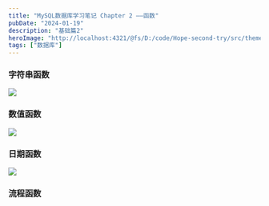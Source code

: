 ```yaml
---
title: "MySQL数据库学习笔记 Chapter 2 ——函数"
pubDate: "2024-01-19"
description: "基础篇2"
heroImage: "http://localhost:4321/@fs/D:/code/Hope-second-try/src/theme-simple/assets/media/11.jpg?origWidth=2176&origHeight=1224&origFormat=jpg" 
tags: ["数据库"]
---
```


### 字符串函数
![](https://imgcdn.hope-blog.top/2024-1-19/01.png)

### 数值函数
![](https://imgcdn.hope-blog.top/2024-1-19/02.png)

### 日期函数
![](https://imgcdn.hope-blog.top/2024-1-19/03.png)

### 流程函数









